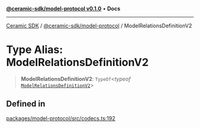 [**@ceramic-sdk/model-protocol v0.1.0**](../README.md) • **Docs**

***

[Ceramic SDK](../../../README.md) / [@ceramic-sdk/model-protocol](../README.md) / ModelRelationsDefinitionV2

# Type Alias: ModelRelationsDefinitionV2

> **ModelRelationsDefinitionV2**: `TypeOf`\<*typeof* [`ModelRelationsDefinitionV2`](../variables/ModelRelationsDefinitionV2.md)\>

## Defined in

[packages/model-protocol/src/codecs.ts:192](https://github.com/ceramicstudio/ceramic-sdk/blob/a220cbca7950f690af7f3d03a0023681bb9f5426/packages/model-protocol/src/codecs.ts#L192)
